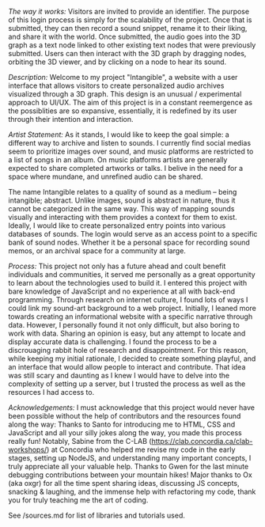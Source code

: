 *The way it works:*
Visitors are invited to provide an identifier. The purpose of this login process is simply for the scalability of the project. 
Once that is submitted, they can then record a sound snippet, rename it to their liking, and share it with the world. 
Once submitted, the audio goes into the 3D graph as a text node linked to other existing text nodes that were previously submitted. Users can then interact with the 3D graph by dragging nodes, orbiting the 3D viewer, and by clicking on a node to hear its sound. 

*Description:*
Welcome to my project "Intangible", a website with a user interface that allows visitors to create personalized audio archives visualized through a 3D graph. This design is an unusual / experimental approach to UI/UX. The aim of this project is in a constant reemergence as the possiblities are so expansive, essentially, it is redefined by its user through their intention and interaction. 

*Artist Statement:*
As it stands, I would like to keep the goal simple: a different way to archive and listen to sounds. I currently find social medias seem to prioritize images over sound, and music platforms are restricted to a list of songs in an album. On music platforms artists are generally expected to share completed artworks or talks. I belive in the need for a space where mundane, and unrefined audio can be shared. 

The name Intangible relates to a quality of sound as a medium – being intangible; abstract. Unlike images, sound is abstract in nature, thus it cannot be categorized in the same way. This way of mapping sounds visually and interacting with them provides a context for them to exist. Ideally, I would like to create personalized entry points into various databases of sounds. The login would serve as an access point to a specific bank of sound nodes. Whether it be a personal space for recording sound memos, or an archival space for a community at large.

*Process:*
This project not only has a future ahead and coult benefit individuals and communities, it served me personally as a great opportunity to learn about the technologies used to build it. I entered this project with bare knowledge of JavaScript and no experience at all with back-end programming. 
Through research on internet culture, I found lots of ways I could link my sound-art background to a web project. Initially, I leaned more towards creating an informational website with a specific narrative through data. However, I personally found it not only difficult, but also boring to work with data. Sharing an opinion is easy, but any attempt to locate and display accurate data is challenging. I found the process to be a discrouaging rabbit hole of research and disappointment. For this reason, while keeping my initial rationale, I decided to create something playful, and an interface that would allow people to interact and contribute.
That idea was still scary and daunting as I knew I would have to delve into the complexity of setting up a server, but I trusted the process as well as the resources I had access to. 

*Acknowledgements:*
I must acknowledge that this project would never have been possible without the help of contributors and the resources found along the way:
Thanks to Santo for introducing me to HTML, CSS and JavaScript and all your silly jokes along the way, you made this process really fun!
Notably, Sabine from the C-LAB (https://clab.concordia.ca/clab-workshops/) at Concordia who helped me revise my code in the early stages, setting up NodeJS, and understanding many important concepts, I truly appreciate all your valuable help.
Thanks to Gwen for the last minute debugging contributions between your mountain hikes!
Major thanks to Ox (aka oxgr) for all the time spent sharing ideas, discussing JS concepts, snacking & laughing, and the immense help with refactoring my code, thank you for truly teaching me the art of coding. 

See /sources.md for list of libraries and tutorials used. 